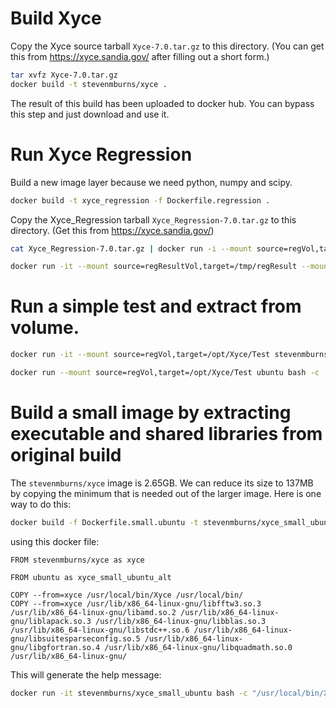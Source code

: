 
# Build Xyce

Copy the Xyce source tarball `Xyce-7.0.tar.gz` to this directory. (You can get this from https://xyce.sandia.gov/ after filling out a short form.)

```bash
tar xvfz Xyce-7.0.tar.gz
docker build -t stevenmburns/xyce .
```
The result of this build has been uploaded to docker hub. You can bypass this step and just download and use it.

# Run Xyce Regression

Build a new image layer because we need python, numpy and scipy.

```bash
docker build -t xyce_regression -f Dockerfile.regression .
```

Copy the Xyce_Regression tarball `Xyce_Regression-7.0.tar.gz` to this directory. (Get this from https://xyce.sandia.gov/)

```bash
cat Xyce_Regression-7.0.tar.gz | docker run -i --mount source=regVol,target=/opt/Xyce/Test ubuntu bash -c "cd /opt/Xyce/Test && tar xvfz -"

docker run -it --mount source=regResultVol,target=/tmp/regResult --mount source=regVol,target=/opt/Xyce/Test xyce_regression bash -c 'cd /tmp && /opt/Xyce/Test/Xyce_Regression-7.0/TestScripts/run_xyce_regression --output=/tmp/regResult/Xyce_Test --xyce_test=/opt/Xyce/Test/Xyce_Regression-7.0 --resultfile=/tmp/regResult/serial_results --taglist="+serial+nightly?noverbose-verbose?klu?fft-library" /usr/local/bin/Xyce'
```

# Run a simple test and extract from volume.

```bash
docker run -it --mount source=regVol,target=/opt/Xyce/Test stevenmburns/xyce bash -c 'cd /opt/Xyce/Test/Xyce_Regression-7.0/Netlists/RLC && /usr/local/bin/Xyce rlc.cir'

docker run --mount source=regVol,target=/opt/Xyce/Test ubuntu bash -c 'cd /opt/Xyce/Test/Xyce_Regression-7.0/Netlists/RLC && tar cvf - .' > Results.tar
```

# Build a small image by extracting executable and shared libraries from original build

The `stevenmburns/xyce` image is 2.65GB. We can reduce its size to 137MB by copying the minimum that is needed out of the larger image.
Here is one way to do this:
```bash
docker build -f Dockerfile.small.ubuntu -t stevenmburns/xyce_small_ubuntu .
```
using this docker file:
```
FROM stevenmburns/xyce as xyce

FROM ubuntu as xyce_small_ubuntu_alt

COPY --from=xyce /usr/local/bin/Xyce /usr/local/bin/
COPY --from=xyce /usr/lib/x86_64-linux-gnu/libfftw3.so.3 /usr/lib/x86_64-linux-gnu/libamd.so.2 /usr/lib/x86_64-linux-gnu/liblapack.so.3 /usr/lib/x86_64-linux-gnu/libblas.so.3 /usr/lib/x86_64-linux-gnu/libstdc++.so.6 /usr/lib/x86_64-linux-gnu/libsuitesparseconfig.so.5 /usr/lib/x86_64-linux-gnu/libgfortran.so.4 /usr/lib/x86_64-linux-gnu/libquadmath.so.0 /usr/lib/x86_64-linux-gnu/
```

This will generate the help message:
```bash
docker run -it stevenmburns/xyce_small_ubuntu bash -c "/usr/local/bin/Xyce --help"
```
